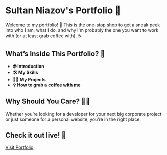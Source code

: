# Sultan Niazov's Portfolio 🚀

Welcome to my portfolio! 👋
This is the one-stop shop to get a sneak peek into
who I am,
what I do, and
why I'm probably the one you want to work with
(or at least grab coffee with). ☕️

## What’s Inside This Portfolio? 📂

- **🤓 Introduction**
- **🛠️ My Skills**
- **👨‍💻 My Projects**
- **💡 How to grab a coffee with me**

## Why Should You Care? 🤷‍♂️

Whether you’re looking for a developer for your next big corporate project or just someone for a personal website, you’re in the right place.

## Check it out live! 👀
[Visit Portfolio](https://sultanniazov.com/)